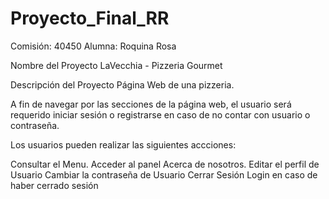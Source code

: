 # Proyecto_Final_RR

Comisión: 40450
Alumna: Roquina Rosa

Nombre del Proyecto
LaVecchia - Pizzeria Gourmet 


Descripción del Proyecto
Página Web de una pizzeria.

A fin de navegar por las secciones de la página web, el usuario será requerido iniciar sesión o registrarse en caso de no contar con usuario o contraseña. 

Los usuarios pueden realizar las siguientes accciones:

Consultar el Menu.
Acceder al panel Acerca de nosotros.
Editar el perfil de Usuario
Cambiar la contraseña de Usuario
Cerrar Sesión
Login en caso de haber cerrado sesión


